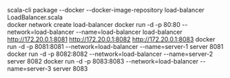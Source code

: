 scala-cli package --docker --docker-image-repository load-balancer LoadBalancer.scala  
docker network create load-balancer
docker run -d -p 80:80 --network=load-balancer --name=load-balancer load-balancer http://172.20.0.1:8081 http://172.20.0.1:8082 http://172.20.0.1:8083
docker run -d -p 8081:8081 --network=load-balancer --name=server-1 server 8081
docker run -d -p 8082:8082 --network=load-balancer --name=server-2 server 8082
docker run -d -p 8083:8083 --network=load-balancer --name=server-3 server 8083